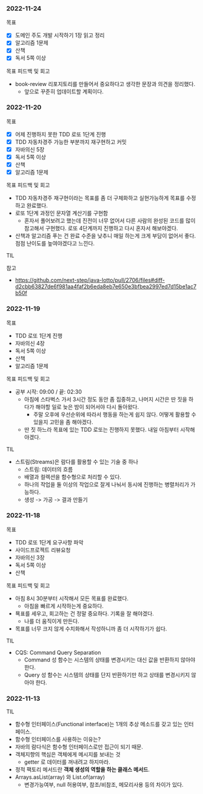 ### 2022-11-24
목표
- [x] 도메인 주도 개발 시작하기 1장 읽고 정리
- [x] 알고리즘 1문제
- [x] 산책
- [x] 독서 5쪽 이상

목표 피드백 및 회고
- book-review 리포지토리를 만들어서 중요하다고 생각한 문장과 의견을 정리했다. 
  - 앞으로 꾸준히 업데이트할 계획이다.

### 2022-11-20
목표
- [x] 어제 진행하지 못한 TDD 로또 1단계 진행
- [x] TDD 자동차경주 가능한 부분까지 재구현하고 커밋
- [x] 자바의신 5장
- [x] 독서 5쪽 이상
- [x] 산책
- [x] 알고리즘 1문제

목표 피드백 및 회고
- TDD 자동차경주 재구현이라는 목표를 좀 더 구체화하고 실현가능하게 목표를 수정하고 완료했다.
- 로또 1단계 과정인 문자열 계산기를 구현함
  - 혼자서 풀어보려고 했는데 진전이 너무 없어서 다른 사람의 완성된 코드를 많이 참고해서 구현했다. 로또 4단계까지 진행하고 다시 혼자서 해보야겠다. 
- 산책과 알고리즘 푸는 건 완료 수준을 낮추니 매일 하는게 크게 부담이 없어서 좋다. 점점 난이도를 높여야겠다고 느낀다.

TIL

참고
- https://github.com/next-step/java-lotto/pull/2706/files#diff-d2cbb63827de6f981aa4faf2b6eda8eb7e650e3bfbea2997ed7d15be1ac7b50f

### 2022-11-19
목표
- TDD 로또 1단계 진행
- 자바의신 4장
- 독서 5쪽 이상
- 산책
- 알고리즘 1문제

목표 피드백 및 회고
- 공부 시작: 09:00 / 끝: 02:30
  - 아침에 스타벅스 가서 3시간 정도 동안 좀 집중하고, 나머지 시간은 딴 짓을 하다가 해야할 일로 늦은 밤이 되어서야 다시 돌아왔다. 
    - 주말 오후에 우선순위에 따라서 행동을 하는게 쉽지 않다. 어떻게 활용할 수 있을지 고민을 좀 해야겠다. 
  - 딴 짓 하느라 목표에 있는 TDD 로또는 진행하지 못했다. 내일 아침부터 시작해야겠다. 

TIL 
- 스트림(Streams)은 람다를 활용할 수 있는 기술 중 하나
  - 스트림: 데이터의 흐름
  - 배열과 컬렉션을 함수형으로 처리할 수 있다.
  - 하나의 작업을 둘 이상의 작업으로 잘게 나눠서 동시에 진행하는 병렬처리가 가능하다. 
  - 생성 -> 가공 -> 결과 만들기 


### 2022-11-18
목표
- TDD 로또 1단계 요구사항 파악 
- 사이드프로젝트 리뷰요청
- 자바의신 3장
- 독서 5쪽 이상
- 산책

목표 피드백 및 회고 
- 아침 8시 30분부터 시작해서 모든 목표를 완료했다.
  - 아침을 빠르게 시작하는게 중요하다.
- 묙표를 세우고, 회고하는 건 정말 중요하다. 기록을 잘 해야겠다.
  - 나를 더 움직이게 만든다.
- 목표를 너무 크지 않게 수치화해서 작성하니까 좀 더 시작하기가 쉽다.

TIL
- CQS: Command Query Separation
  - Command 성 함수는 시스템의 상태를 변경시키는 대신 값을 반환하지 않아야 한다.
  - Query 성 함수는 시스템의 상태를 단지 반환하기만 하고 상태를 변경시키지 않아야 한다.

### 2022-11-13
TIL
- 함수형 인터페이스(Functional interface)는 1개의 추상 메소드를 갖고 있는 인터페이스.
- 함수형 인터페이스를 사용하는 이유는?
- 자바의 람다식은 함수형 인터페이스로만 접근이 되기 때문.
- 객체지향의 핵심은 객체에게 메시지를 보내는 것
    - getter 로 데이터를 꺼내려고 하지마라.
- 정적 팩토리 메서드란 **객체 생성의 역할을 하는 클래스 메서드**.
- Arrays.asList(array) 와 List.of(array)
    - 변경가능여부, null 허용여부, 참조/비참조, 메모리사용 등의 차이가 있다.
